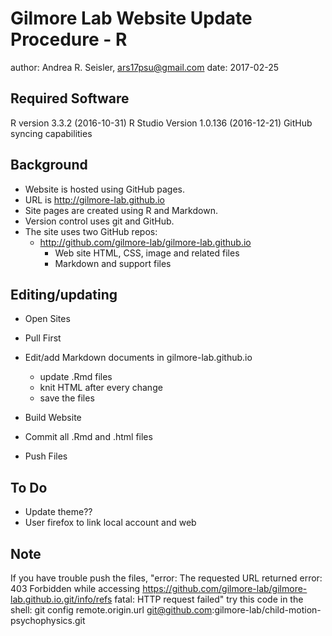 # Gilmore Lab Website Update Procedure - R

author: Andrea R. Seisler, ars17psu@gmail.com
date: 2017-02-25

## Required Software

R version 3.3.2 (2016-10-31)
R Studio Version 1.0.136 (2016-12-21)
GitHub syncing capabilities

## Background

- Website is hosted using GitHub pages.
- URL is <http://gilmore-lab.github.io>
- Site pages are created using R and Markdown.
- Version control uses git and GitHub.
- The site uses two GitHub repos:
    + <http://github.com/gilmore-lab/gilmore-lab.github.io>
        * Web site HTML, CSS, image and related files
        * Markdown and support files
        
## Editing/updating

- Open Sites
- Pull First




- Edit/add Markdown documents in gilmore-lab.github.io
	+ update .Rmd files
	+ knit HTML after every change
	+ save the files


- Build Website


- Commit all .Rmd and .html files

- Push Files


## To Do

- Update theme??
- User firefox to link local account and web

## Note
If you have trouble push the files, 
  "error: The requested URL returned error: 403 Forbidden while accessing https://github.com/gilmore-lab/gilmore-lab.github.io.git/info/refs
  fatal: HTTP request failed"
try this code in the shell:
git config remote.origin.url git@github.com:gilmore-lab/child-motion-psychophysics.git